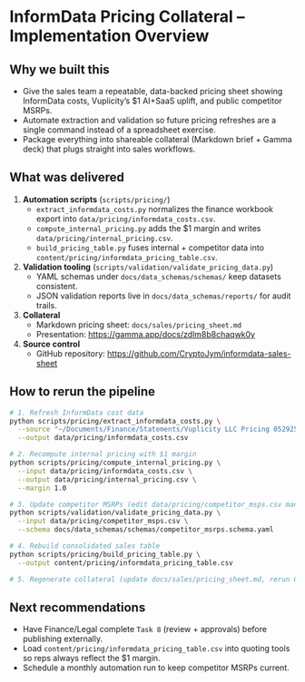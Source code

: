 # InformData Pricing Collateral – Implementation Overview

## Why we built this
- Give the sales team a repeatable, data-backed pricing sheet showing InformData costs, Vuplicity’s $1 AI+SaaS uplift, and public competitor MSRPs.
- Automate extraction and validation so future pricing refreshes are a single command instead of a spreadsheet exercise.
- Package everything into shareable collateral (Markdown brief + Gamma deck) that plugs straight into sales workflows.

## What was delivered
1. **Automation scripts** (`scripts/pricing/`)
   - `extract_informdata_costs.py` normalizes the finance workbook export into `data/pricing/informdata_costs.csv`.
   - `compute_internal_pricing.py` adds the $1 margin and writes `data/pricing/internal_pricing.csv`.
   - `build_pricing_table.py` fuses internal + competitor data into `content/pricing/informdata_pricing_table.csv`.
2. **Validation tooling** (`scripts/validation/validate_pricing_data.py`)
   - YAML schemas under `docs/data_schemas/schemas/` keep datasets consistent.
   - JSON validation reports live in `docs/data_schemas/reports/` for audit trails.
3. **Collateral**
   - Markdown pricing sheet: `docs/sales/pricing_sheet.md`
   - Presentation: https://gamma.app/docs/zdlm8b8chaqwk0y
4. **Source control**
   - GitHub repository: https://github.com/CryptoJym/informdata-sales-sheet

## How to rerun the pipeline
```bash
# 1. Refresh InformData cost data
python scripts/pricing/extract_informdata_costs.py \
  --source "~/Documents/Finance/Statements/Vuplicity LLC Pricing 052925.xlsx" \
  --output data/pricing/informdata_costs.csv

# 2. Recompute internal pricing with $1 margin
python scripts/pricing/compute_internal_pricing.py \
  --input data/pricing/informdata_costs.csv \
  --output data/pricing/internal_pricing.csv \
  --margin 1.0

# 3. Update competitor MSRPs (edit data/pricing/competitor_msps.csv manually, then validate)
python scripts/validation/validate_pricing_data.py \
  --input data/pricing/competitor_msps.csv \
  --schema docs/data_schemas/schemas/competitor_msrps.schema.yaml

# 4. Rebuild consolidated sales table
python scripts/pricing/build_pricing_table.py \
  --output content/pricing/informdata_pricing_table.csv

# 5. Regenerate collateral (update docs/sales/pricing_sheet.md, rerun Gamma deck if desired)
```

## Next recommendations
- Have Finance/Legal complete `Task 8` (review + approvals) before publishing externally.
- Load `content/pricing/informdata_pricing_table.csv` into quoting tools so reps always reflect the $1 margin.
- Schedule a monthly automation run to keep competitor MSRPs current.
